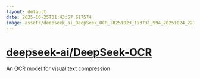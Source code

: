 ```yaml
---
layout: default
date: 2025-10-25T01:43:57.617574
image: assets/deepseek_ai_DeepSeek_OCR_20251023_193731_994_20251024_223856_092aa2--20251025T003936407--cropped.png
---
```


# [deepseek-ai/DeepSeek-OCR](https://github.com/deepseek-ai/DeepSeek-OCR/)

An OCR model for visual text compression
